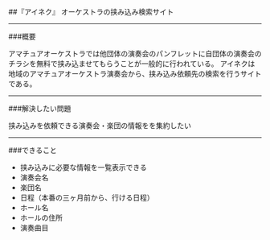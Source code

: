##『アイネク』
オーケストラの挟み込み検索サイト

-----
###概要

アマチュアオーケストラでは他団体の演奏会のパンフレットに自団体の演奏会のチラシを無料で挟み込ませてもらうことが一般的に行われている。
アイネクは地域のアマチュアオーケストラ演奏会から、挟み込み依頼先の検索を行うサイトである。

-----
###解決したい問題

挟み込みを依頼できる演奏会・楽団の情報をを集約したい

-----
###できること

 - 挟み込みに必要な情報を一覧表示できる
  - 演奏会名
  - 楽団名
  - 日程（本番の三ヶ月前から、行ける日程）
  - ホール名
  - ホールの住所
  - 演奏曲目

